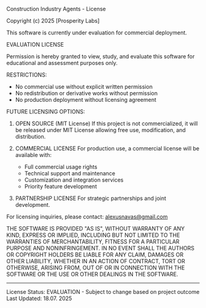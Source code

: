 Construction Industry Agents - License

Copyright (c) 2025 [Prosperity Labs]

This software is currently under evaluation for commercial deployment.

EVALUATION LICENSE

Permission is hereby granted to view, study, and evaluate this software for 
educational and assessment purposes only.

RESTRICTIONS:
- No commercial use without explicit written permission
- No redistribution or derivative works without permission
- No production deployment without licensing agreement

FUTURE LICENSING OPTIONS:

1. OPEN SOURCE (MIT License)
   If this project is not commercialized, it will be released under MIT License
   allowing free use, modification, and distribution.

2. COMMERCIAL LICENSE
   For production use, a commercial license will be available with:
   - Full commercial usage rights
   - Technical support and maintenance
   - Customization and integration services
   - Priority feature development

3. PARTNERSHIP LICENSE
   For strategic partnerships and joint development.

For licensing inquiries, please contact: alexusnavas@gmail.com

THE SOFTWARE IS PROVIDED "AS IS", WITHOUT WARRANTY OF ANY KIND, EXPRESS OR
IMPLIED, INCLUDING BUT NOT LIMITED TO THE WARRANTIES OF MERCHANTABILITY,
FITNESS FOR A PARTICULAR PURPOSE AND NONINFRINGEMENT. IN NO EVENT SHALL THE
AUTHORS OR COPYRIGHT HOLDERS BE LIABLE FOR ANY CLAIM, DAMAGES OR OTHER
LIABILITY, WHETHER IN AN ACTION OF CONTRACT, TORT OR OTHERWISE, ARISING FROM,
OUT OF OR IN CONNECTION WITH THE SOFTWARE OR THE USE OR OTHER DEALINGS IN THE
SOFTWARE.

---

License Status: EVALUATION - Subject to change based on project outcome
Last Updated: 18.07. 2025